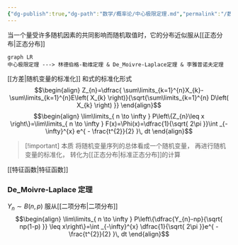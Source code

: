 ```yaml
---
{"dg-publish":true,"dg-path":"数学/概率论/中心极限定理.md","permalink":"/数学/概率论/中心极限定理/","dgPassFrontmatter":true,"noteIcon":"","created":"2024-05-21T15:20:27.901+08:00","updated":"2024-05-30T23:14:56.435+08:00"}
---
```


当一个量受许多随机因素的共同影响而随机取值时，它的分布近似服从[[正态分布\|正态分布]]
```mermaid
graph LR
中心极限定理 ---> 林德伯格-勒维定理 & De_Moivre-Laplace定理 & 李雅普诺夫定理
```
[[方差\|随机变量的标准化]]
和式的标准化形式
$$\begin{align}
Z_{n}=\dfrac{ \sum\limits_{k=1}^{n}X_{k}-\sum\limits_{k=1}^{n}E\left( X_{k} \right)}{\sqrt{\sum\limits_{k=1}^{n} D\left( X_{k} \right) }}
\end{align}$$
$$\begin{align}
\lim\limits_{ n \to \infty } P\left\{Z_{n}\leq x \right\}=\lim\limits_{ n \to \infty } F(x)=\Phi(x)=\dfrac{1}{\sqrt{ 2\pi }}\int _{-\infty}^{x} e^{ - \frac{t^{2}}{2} }\, dt
\end{align}$$

>[!important] 本质
>将随机变量序列的总体看成一个随机变量，
>再进行随机变量的标准化，
>转化为[[正态分布\|标准正态分布]]的计算


[[特征函数\|特征函数]]
### De_Moivre-Laplace 定理
$Y_{n}\sim B(n,p)$ 服从[[二项分布\|二项分布]]
$$\begin{align}
\lim\limits_{ n \to \infty } P\left\{\dfrac{Y_{n}-np}{\sqrt{ np(1-p) }} \leq x\right\}=\int _{-\infty}^{x} \dfrac{1}{\sqrt{ 2\pi }}e^{ -\frac{t^{2}}{2} }\, dt
\end{align}$$

